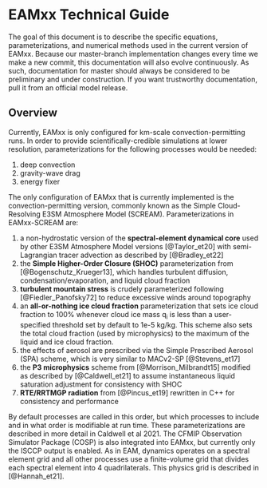 # EAMxx Technical Guide

The goal of this document is to describe the specific equations, parameterizations, and numerical methods used in the current version of EAMxx. Because our master-branch implementation changes every time we make a new commit, this documentation will also evolve continuously. As such, documentation for master should always be considered to be preliminary and under construction. If you want trustworthy documentation, pull it from an official model release. 

## Overview

Currently, EAMxx is only configured for km-scale convection-permitting runs. In order to provide scientifically-credible simulations at lower resolution, parameterizations for the following processes would be needed:

1. deep convection
2. gravity-wave drag
3. energy fixer

The only configuration of EAMxx that is currently implemented is the convection-permitting version, commonly known as the Simple Cloud-Resolving E3SM Atmosphere Model (SCREAM). Parameterizations in EAMxx-SCREAM are:

1. a non-hydrostatic version of the **spectral-element dynamical core** used by other E3SM Atmosphere Model versions [@Taylor_et20] with semi-Lagrangian tracer advection as described by [@Bradley_et22]
2. the **Simple Higher-Order Closure (SHOC)** parameterization from [@Bogenschutz_Krueger13], which handles turbulent diffusion, condensation/evaporation, and liquid cloud fraction
3. **turbulent mountain stress** is crudely parameterized following [@Fiedler_Panofsky72] to reduce excessive winds around topography
4. an **all-or-nothing ice cloud fraction** parameterization that sets ice cloud fraction to 100% whenever cloud ice mass q<sub>i</sub> is less than a user-specified threshold set by default to 1e-5 kg/kg. This scheme also sets the total cloud fraction (used by microphysics) to the maximum of the liquid and ice cloud fraction.
5. the effects of aerosol are prescribed via the Simple Prescribed Aerosol (SPA) scheme, which is very similar to MACv2-SP [@Stevens_et17]
5. the **P3 microphysics** scheme from [@Morrison_Milbrandt15] modified as described by [@Caldwell_et21] to assume instantaneous liquid saturation adjustment for consistency with SHOC
6. **RTE/RRTMGP radiation** from [@Pincus_et19] rewritten in C++ for consistency and performance

By default processes are called in this order, but which processes to include and in what order is modifiable at run time. These parameterizations are described in more detail in Caldwell et al 2021. The CFMIP Observation Simulator Package (COSP) is also integrated into EAMxx, but currently only the ISCCP output is enabled. As in EAM, dynamics operates on a spectral element grid and all other processes use a finite-volume grid that divides each spectral element into 4 quadrilaterals. This physics grid is described in [@Hannah_et21].
